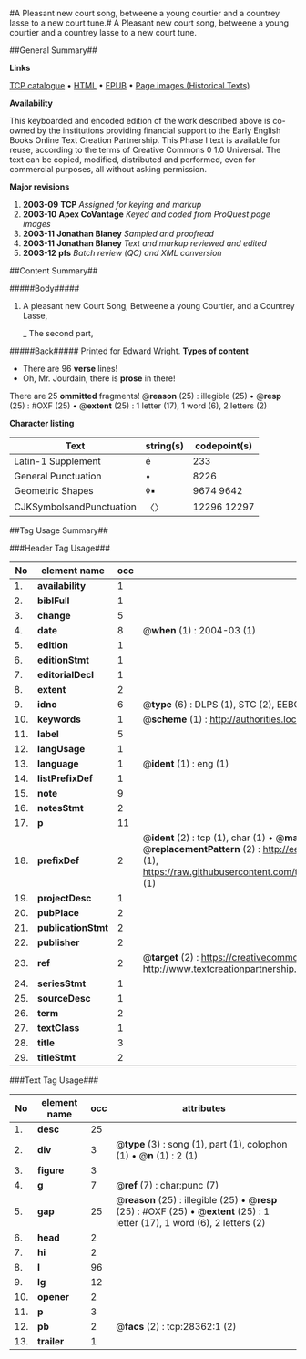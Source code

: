 #A Pleasant new court song, betweene a young courtier and a countrey lasse to a new court tune.#
A Pleasant new court song, betweene a young courtier and a countrey lasse to a new court tune.

##General Summary##

**Links**

[TCP catalogue](http://www.ota.ox.ac.uk/tcp/)  • 
[HTML](http://tei.it.ox.ac.uk/tcp/Texts-HTML/free/A19/A19452.html)  • 
[EPUB](http://tei.it.ox.ac.uk/tcp/Texts-EPUB/free/A19/A19452.epub) • 
[Page images (Historical Texts)](https://data.historicaltexts.jisc.ac.uk/view?pubId=eebo-33143292e&pageId=eebo-33143292e-28362-1)

**Availability**

This keyboarded and encoded edition of the
	       work described above is co-owned by the institutions
	       providing financial support to the Early English Books
	       Online Text Creation Partnership. This Phase I text is
	       available for reuse, according to the terms of Creative
	       Commons 0 1.0 Universal. The text can be copied,
	       modified, distributed and performed, even for
	       commercial purposes, all without asking permission.

**Major revisions**

1. __2003-09__ __TCP__ *Assigned for keying and markup*
1. __2003-10__ __Apex CoVantage__ *Keyed and coded from ProQuest page images*
1. __2003-11__ __Jonathan Blaney__ *Sampled and proofread*
1. __2003-11__ __Jonathan Blaney__ *Text and markup reviewed and edited*
1. __2003-12__ __pfs__ *Batch review (QC) and XML conversion*

##Content Summary##

#####Body#####

1. A pleasant new Court Song, Betweene a young Courtier, and a Countrey Lasse,

    _ The second part,

#####Back#####
Printed for Edward Wright.
**Types of content**

  * There are 96 **verse** lines!
  * Oh, Mr. Jourdain, there is **prose** in there!

There are 25 **ommitted** fragments! 
 @__reason__ (25) : illegible (25)  •  @__resp__ (25) : #OXF (25)  •  @__extent__ (25) : 1 letter (17), 1 word (6), 2 letters (2)

**Character listing**


|Text|string(s)|codepoint(s)|
|---|---|---|
|Latin-1 Supplement|é|233|
|General Punctuation|•|8226|
|Geometric Shapes|◊▪|9674 9642|
|CJKSymbolsandPunctuation|〈〉|12296 12297|

##Tag Usage Summary##

###Header Tag Usage###

|No|element name|occ|attributes|
|---|---|---|---|
|1.|__availability__|1||
|2.|__biblFull__|1||
|3.|__change__|5||
|4.|__date__|8| @__when__ (1) : 2004-03 (1)|
|5.|__edition__|1||
|6.|__editionStmt__|1||
|7.|__editorialDecl__|1||
|8.|__extent__|2||
|9.|__idno__|6| @__type__ (6) : DLPS (1), STC (2), EEBO-CITATION (1), OCLC (1), VID (1)|
|10.|__keywords__|1| @__scheme__ (1) : http://authorities.loc.gov/ (1)|
|11.|__label__|5||
|12.|__langUsage__|1||
|13.|__language__|1| @__ident__ (1) : eng (1)|
|14.|__listPrefixDef__|1||
|15.|__note__|9||
|16.|__notesStmt__|2||
|17.|__p__|11||
|18.|__prefixDef__|2| @__ident__ (2) : tcp (1), char (1)  •  @__matchPattern__ (2) : ([0-9\-]+):([0-9IVX]+) (1), (.+) (1)  •  @__replacementPattern__ (2) : http://eebo.chadwyck.com/downloadtiff?vid=$1&page=$2 (1), https://raw.githubusercontent.com/textcreationpartnership/Texts/master/tcpchars.xml#$1 (1)|
|19.|__projectDesc__|1||
|20.|__pubPlace__|2||
|21.|__publicationStmt__|2||
|22.|__publisher__|2||
|23.|__ref__|2| @__target__ (2) : https://creativecommons.org/publicdomain/zero/1.0/ (1), http://www.textcreationpartnership.org/docs/. (1)|
|24.|__seriesStmt__|1||
|25.|__sourceDesc__|1||
|26.|__term__|2||
|27.|__textClass__|1||
|28.|__title__|3||
|29.|__titleStmt__|2||


###Text Tag Usage###

|No|element name|occ|attributes|
|---|---|---|---|
|1.|__desc__|25||
|2.|__div__|3| @__type__ (3) : song (1), part (1), colophon (1)  •  @__n__ (1) : 2 (1)|
|3.|__figure__|3||
|4.|__g__|7| @__ref__ (7) : char:punc (7)|
|5.|__gap__|25| @__reason__ (25) : illegible (25)  •  @__resp__ (25) : #OXF (25)  •  @__extent__ (25) : 1 letter (17), 1 word (6), 2 letters (2)|
|6.|__head__|2||
|7.|__hi__|2||
|8.|__l__|96||
|9.|__lg__|12||
|10.|__opener__|2||
|11.|__p__|3||
|12.|__pb__|2| @__facs__ (2) : tcp:28362:1 (2)|
|13.|__trailer__|1||

